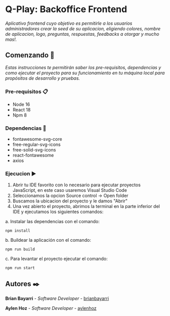# Q-Play: Backoffice Frontend

_Aplicativo frontend cuyo objetivo es permitirle a los usuarios administradores crear la seed de su aplicacion, eligiendo colores, nombre de aplicacion, logo, preguntas, respuestas, feedbacks a otorgar y mucho mas!._

## Comenzando 🚀

_Estas instrucciones te permitirán saber los pre-requisitos, dependencias y como ejecutar el proyecto para su funcionamiento en tu máquina local para propósitos de desarrollo y pruebas._


### Pre-requisitos 📋

* Node 16
* React 18
* Npm 8

### Dependencias 🔧

* fontawesome-svg-core
* free-regular-svg-icons
* free-solid-svg-icons
* react-fontawesome
* axios


### Ejecucion ▶️

1) Abrir tu IDE favorito con lo necesario para ejecutar proyectos JavaScript, en este caso usaremos Visual Studio Code
2) Seleccionamos la opcion Source control -> Open folder
3) Buscamos la ubicacion del proyecto y le damos "Abrir"
4) Una vez abierto el proyecto, abrimos la terminal en la parte inferior del IDE y ejecutamos los siguientes comandos:

a. Instalar las dependencias con el comando:

```
npm install
```

b. Buildear la aplicación con el comando:

```
npm run build
```

c. Para levantar el proyecto ejecutar el comando:

```
npm run start
```

## Autores ✒️

**Brian Bayarri** - *Software Developer* - [brianbayarri](https://github.com/brianbayarri)

**Aylen Hoz** - *Software Developer* - [aylenhoz](https://github.com/Aylen-Hoz)
